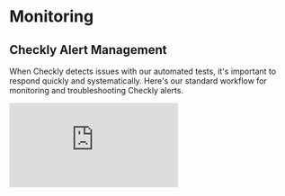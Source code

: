 # Monitoring

## Checkly Alert Management

When Checkly detects issues with our automated tests, it's important to respond quickly and systematically. Here's our standard workflow for monitoring and troubleshooting Checkly alerts.

<div style={{
  position: 'relative',
  paddingBottom: '64.63%',
  marginBottom: '20px',
  height: 0
}}>
  <iframe
    src="https://www.loom.com/embed/cfc2a29f79ee4d818c302f2d5c31d090"
    frameBorder="0"
    allowFullScreen={true}
    style={{
      position: 'absolute',
      top: 0,
      left: 0,
      width: '100%',
      height: '100%'
    }}
    title="Checkly Alert Management"
    aria-label="Video tutorial on Checkly alert management workflow"
  />
</div>

## Alert Response Workflow

### 1. **Initial Alert Notification**

When there's an alert in Checkly, it automatically fires a message to the `#ds-emergency` slack channel. This provides immediate visibility into any failing tests or monitors.

### 2. **Quick Investigation Process**

- Click on **"see more"** in the alert message
- Select **"view failing result"** to access the detailed failure information
- This is the quickest way to get to the root cause of the issue

### 3. **Analyzing with Traces**

- Once in Checkly, look at the **traces** section for the failed test run
- Traces show the exact step-by-step actions that were performed
- You can see what the user journey looked like: clicks, form inputs, navigation steps
- Look for timeout errors or elements that couldn't be found (e.g., "waited for 60 seconds but couldn't see left nav")

### 4. **Manual Verification**

- When a test fails, manually verify the issue by reproducing the same steps
- Check if the expected elements (like navigation items, dashboards, or specific UI components) are actually loading
- This helps confirm whether it's a real issue or a temporary glitch
- Document your findings in the emergency channel for team visibility

## Additional Debugging Options

- **AI Analysis**: For complex test scenarios with many steps, you can use Checkly's "analyze with AI" feature to get automated insights
- **Video Playback**: Review the video recording of the failed test to see exactly what happened visually
- **Before/After Screenshots**: Compare the state before and after failed actions to identify UI changes or loading issues
